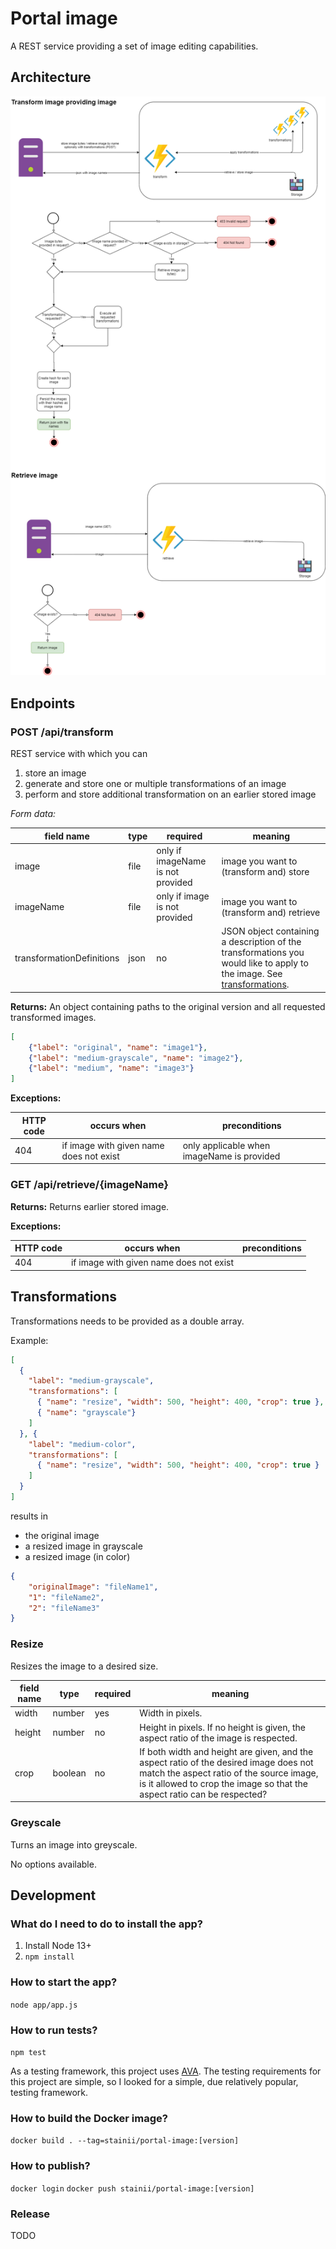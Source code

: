 # Portal image
A REST service providing a set of image editing capabilities.


## Architecture
![Architecture](./documentation/architecture.png)

## Endpoints
### POST /api/transform
REST service with which you can
1) store an image
2) generate and store one or multiple transformations of an image
3) perform and store additional transformation on an earlier stored image 

*Form data:*

|field name | type   | required | meaning |
|-----------|--------| -------- |-----|
| image     | file   | only if imageName is not provided      | image you want to (transform and) store |
| imageName | file   | only if image is not provided      | image you want to (transform and) retrieve |
| transformationDefinitions   | json | no      | JSON object containing a description of the transformations you would like to apply to the image. See [transformations](#transformations).   |

 
**Returns:**
An object containing paths to the original version and all requested transformed images.

```json
[
    {"label": "original", "name": "image1"},
    {"label": "medium-grayscale", "name": "image2"},
    {"label": "medium", "name": "image3"}
]
```

**Exceptions:**

| HTTP code | occurs when | preconditions |
|-----| ----- | ---- |
| 404 | if image with given name does not exist | only applicable when imageName is provided |

### GET /api/retrieve/{imageName}
**Returns:** Returns earlier stored image.

**Exceptions:**

| HTTP code | occurs when | preconditions |
|-----| ----- | ---- |
| 404 | if image with given name does not exist |  |



## Transformations

Transformations needs to be provided as a double array.

Example:

```json
[
  {
    "label": "medium-grayscale",
    "transformations": [ 
      { "name": "resize", "width": 500, "height": 400, "crop": true }, 
      { "name": "grayscale"}
    ]
  }, {
    "label": "medium-color",
    "transformations": [ 
      { "name": "resize", "width": 500, "height": 400, "crop": true }
    ]
  }
]
```

results in 
* the original image
* a resized image in grayscale
* a resized image (in color)

```json
{
    "originalImage": "fileName1",
    "1": "fileName2",
    "2": "fileName3"
}
```

### Resize
Resizes the image to a desired size.

|field name | type   | required | meaning |
|-----------|--------| -------- |-----|
| width     | number   | yes      | Width in pixels. |
| height   | number | no      | Height in pixels. If no height is given, the aspect ratio of the image is respected. |
| crop   | boolean | no      | If both width and height are given, and the aspect ratio of the desired image does not match the aspect ratio of the source image, is it allowed to crop the image so that the aspect ratio can be respected? |

### Greyscale
Turns an image into greyscale.

No options available.

## Development
### What do I need to do to install the app?
1. Install Node 13+
1. `npm install`

### How to start the app?
`node app/app.js`

### How to run tests?
`npm test`

As a testing framework, this project uses [AVA](https://github.com/avajs/ava).
The testing requirements for this project are simple, so I looked for a simple, due relatively popular, testing framework.

### How to build the Docker image?
`docker build . --tag=stainii/portal-image:[version]`

### How to publish?
`docker login`
`docker push stainii/portal-image:[version]`

### Release
TODO